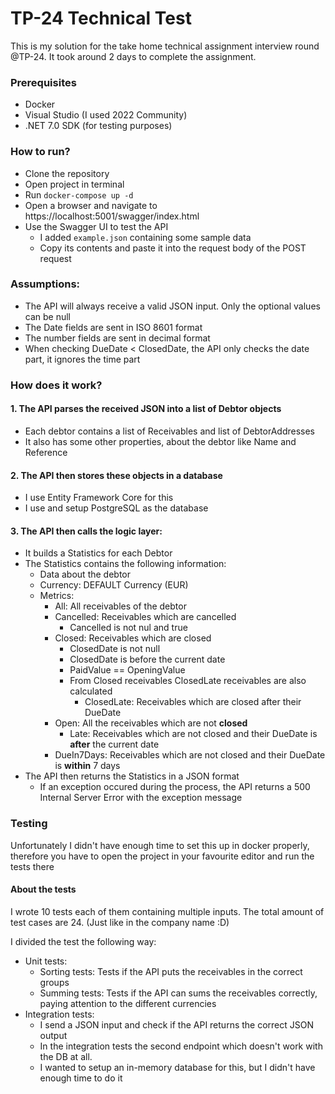 # TP-24 Technical Test

This is my solution for the take home technical assignment interview round @TP-24.
It took around 2 days to complete the assignment.

### Prerequisites
 - Docker
 - Visual Studio (I used 2022 Community)
 - .NET 7.0 SDK (for testing purposes)

### How to run?
 - Clone the repository
 - Open project in terminal
 - Run ```docker-compose up -d```
 - Open a browser and navigate to https://localhost:5001/swagger/index.html
 - Use the Swagger UI to test the API
   - I added ```example.json``` containing some sample data
   - Copy its contents and paste it into the request body of the POST request

### Assumptions:
 - The API will always receive a valid JSON input. Only the optional values can be null
 - The Date fields are sent in ISO 8601 format
 - The number fields are sent in decimal format
 - When checking DueDate < ClosedDate, the API only checks the date part, it ignores the time part

### How does it work?
#### 1. The API parses the received JSON into a list of Debtor objects
   - Each debtor contains a list of Receivables and list of DebtorAddresses
   - It also has some other properties, about the debtor like Name and Reference

#### 2. The API then stores these objects in a database
   - I use Entity Framework Core for this
   - I use and setup PostgreSQL as the database

#### 3. The API then calls the logic layer:
- It builds a Statistics for each Debtor
- The Statistics contains the following information:
     - Data about the debtor
     - Currency: DEFAULT Currency (EUR)
     - Metrics:
       - All: All receivables of the debtor
       - Cancelled: Receivables which are cancelled
         - Cancelled is not nul and true
       - Closed: Receivables which are closed
         - ClosedDate is not null
         - ClosedDate is before the current date
         - PaidValue == OpeningValue
         - From Closed receivables ClosedLate receivables are also calculated
           - ClosedLate: Receivables which are closed after their DueDate 
       - Open: All the receivables which are not **closed**
         - Late: Receivables which are not closed and their DueDate is **after** the current date
       - DueIn7Days: Receivables which are not closed and their DueDate is **within** 7 days
 - The API then returns the Statistics in a JSON format
   - If an exception occured during the process, the API returns a 500 Internal Server Error with the exception message
 
### Testing
Unfortunately I didn't have enough time to set this up in docker properly, therefore you have to open the project in your favourite editor and run the tests there

#### About the tests
I wrote 10 tests each of them containing multiple inputs. The total amount of test cases are 24. (Just like in the company name :D)

I divided the test the following way:
 - Unit tests:
   - Sorting tests: Tests if the API puts the receivables in the correct groups 
   - Summing tests: Tests if the API can sums the receivables correctly, paying attention to the different currencies
 - Integration tests:
   - I send a JSON input and check if the API returns the correct JSON output
   - In the integration tests the second endpoint which doesn't work with the DB at all.
   - I wanted to setup an in-memory database for this, but I didn't have enough time to do it  
